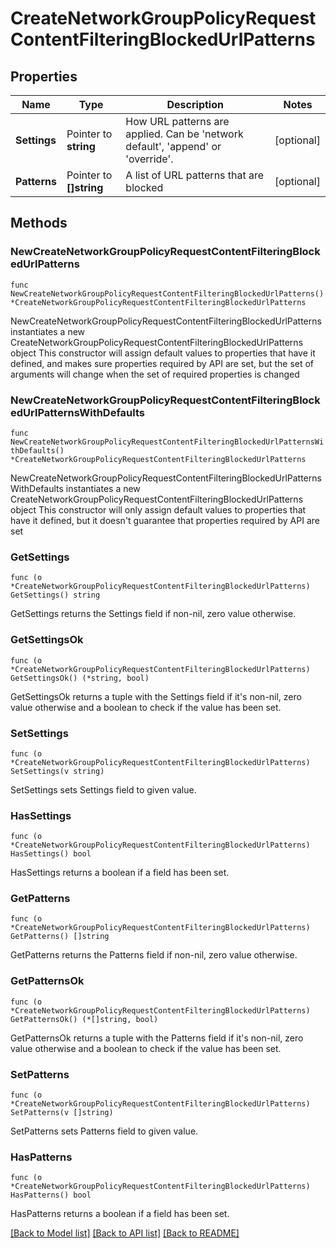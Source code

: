# CreateNetworkGroupPolicyRequestContentFilteringBlockedUrlPatterns

## Properties

Name | Type | Description | Notes
------------ | ------------- | ------------- | -------------
**Settings** | Pointer to **string** | How URL patterns are applied. Can be &#39;network default&#39;, &#39;append&#39; or &#39;override&#39;. | [optional] 
**Patterns** | Pointer to **[]string** | A list of URL patterns that are blocked | [optional] 

## Methods

### NewCreateNetworkGroupPolicyRequestContentFilteringBlockedUrlPatterns

`func NewCreateNetworkGroupPolicyRequestContentFilteringBlockedUrlPatterns() *CreateNetworkGroupPolicyRequestContentFilteringBlockedUrlPatterns`

NewCreateNetworkGroupPolicyRequestContentFilteringBlockedUrlPatterns instantiates a new CreateNetworkGroupPolicyRequestContentFilteringBlockedUrlPatterns object
This constructor will assign default values to properties that have it defined,
and makes sure properties required by API are set, but the set of arguments
will change when the set of required properties is changed

### NewCreateNetworkGroupPolicyRequestContentFilteringBlockedUrlPatternsWithDefaults

`func NewCreateNetworkGroupPolicyRequestContentFilteringBlockedUrlPatternsWithDefaults() *CreateNetworkGroupPolicyRequestContentFilteringBlockedUrlPatterns`

NewCreateNetworkGroupPolicyRequestContentFilteringBlockedUrlPatternsWithDefaults instantiates a new CreateNetworkGroupPolicyRequestContentFilteringBlockedUrlPatterns object
This constructor will only assign default values to properties that have it defined,
but it doesn't guarantee that properties required by API are set

### GetSettings

`func (o *CreateNetworkGroupPolicyRequestContentFilteringBlockedUrlPatterns) GetSettings() string`

GetSettings returns the Settings field if non-nil, zero value otherwise.

### GetSettingsOk

`func (o *CreateNetworkGroupPolicyRequestContentFilteringBlockedUrlPatterns) GetSettingsOk() (*string, bool)`

GetSettingsOk returns a tuple with the Settings field if it's non-nil, zero value otherwise
and a boolean to check if the value has been set.

### SetSettings

`func (o *CreateNetworkGroupPolicyRequestContentFilteringBlockedUrlPatterns) SetSettings(v string)`

SetSettings sets Settings field to given value.

### HasSettings

`func (o *CreateNetworkGroupPolicyRequestContentFilteringBlockedUrlPatterns) HasSettings() bool`

HasSettings returns a boolean if a field has been set.

### GetPatterns

`func (o *CreateNetworkGroupPolicyRequestContentFilteringBlockedUrlPatterns) GetPatterns() []string`

GetPatterns returns the Patterns field if non-nil, zero value otherwise.

### GetPatternsOk

`func (o *CreateNetworkGroupPolicyRequestContentFilteringBlockedUrlPatterns) GetPatternsOk() (*[]string, bool)`

GetPatternsOk returns a tuple with the Patterns field if it's non-nil, zero value otherwise
and a boolean to check if the value has been set.

### SetPatterns

`func (o *CreateNetworkGroupPolicyRequestContentFilteringBlockedUrlPatterns) SetPatterns(v []string)`

SetPatterns sets Patterns field to given value.

### HasPatterns

`func (o *CreateNetworkGroupPolicyRequestContentFilteringBlockedUrlPatterns) HasPatterns() bool`

HasPatterns returns a boolean if a field has been set.


[[Back to Model list]](../README.md#documentation-for-models) [[Back to API list]](../README.md#documentation-for-api-endpoints) [[Back to README]](../README.md)


